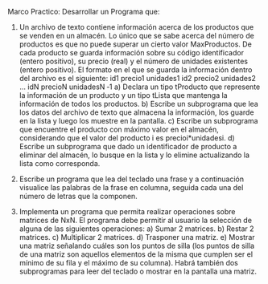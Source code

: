 Marco Practico:
Desarrollar un Programa que:
1. Un archivo de texto contiene información acerca de los productos que se venden en un
almacén. Lo único que se sabe acerca del número de productos es que no puede superar
un cierto valor MaxProductos. De cada producto se guarda información sobre su código
identificador (entero positivo), su precio (real) y el número de unidades existentes (entero
positivo). El formato en el que se guarda la información dentro del archivo es el siguiente:
id1 precio1 unidades1
id2 precio2 unidades2
...
idN precioN unidadesN
‐1
a) Declara un tipo tProducto que represente la información de un producto y
un tipo tLista que mantenga la información de todos los productos.
b) Escribe un subprograma que lea los datos del archivo de texto que almacena
la información, los guarde en la lista y luego los muestre en la pantalla.
c) Escribe un subprograma que encuentre el producto con máximo valor en el
almacén, considerando que el valor del producto i es precioi*unidadesi.
d) Escribe un subprograma que dado un identificador de producto a eliminar
del almacén, lo busque en la lista y lo elimine actualizando la lista como
corresponda.

2. Escribe un programa que lea del teclado una frase y a continuación visualice las palabras de la
frase en columna, seguida cada una del número de letras que la componen.
3. Implementa un programa que permita realizar operaciones sobre matrices de NxN. El programa
debe permitir al usuario la selección de alguna de las siguientes operaciones:
a) Sumar 2 matrices.
b) Restar 2 matrices.
c) Multiplicar 2 matrices.
d) Trasponer una matriz.
e) Mostrar una matriz señalando cuáles son los puntos de silla (los puntos de silla de una matriz
son aquellos elementos de la misma que cumplen ser el mínimo de su fila y el máximo de su
columna).
Habrá también dos subprogramas para leer del teclado o mostrar en la pantalla una matriz.